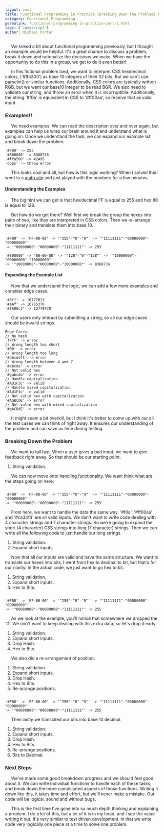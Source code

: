 ```yaml
---
layout: post
title: Functional Programming in Practice (Breaking Down the Problem) Part 1
category: Functional-Programming
permalink: functional-programming-in-practice-part-1.html
tags: ['Javascript']
author: Michael Porter
---
```


&nbsp;&nbsp;&nbsp;&nbsp;&nbsp;We talked a bit about functional programming previously, but I thought an example would be helpful.  It's a great chance to discuss a problem, break it down and rationalize the decisions we make. When we have the opportunity to do this in a group, we get to do it even better!

&nbsp;&nbsp;&nbsp;&nbsp;&nbsp;In this fictional problem land, we want to interpret CSS hexidecimal colors, ('#ffa300') as base 10 integers of their 32 bits. But we can't use parseInt() or similar functions. Additionally, CSS colors are typically written RGB, but we want our base10 integer to be read BGR. We also need to validate our string, and throw an error when it is incorruptible. Additionally, the string '#f0a' is equivalent in CSS to '#ff00aa', so receive that as valid input.

<!-- more -->

### Examples!!

&nbsp;&nbsp;&nbsp;&nbsp;&nbsp;We need examples. We can read the description over and over again, but examples can help us wrap our brain around it and understand what is going on. Once we understand the task, we can expand our example list and break down the problem.

```
'#F00' -> 255
'#800080' -> 8388736
'#ffa500' -> 42495
'oops' -> throw error
```
&nbsp;&nbsp;&nbsp;&nbsp;&nbsp;This looks cool and all, but how is this logic working? When I solved this I went to a [math site](https://www.mathsisfun.com/binary-decimal-hexadecimal-converter.html) and just played with the numbers for a few minutes.

#### Understanding the Examples

&nbsp;&nbsp;&nbsp;&nbsp;&nbsp;The big hint we can get is that hexidecimal FF is equal to 255 and hex 80 is equal to 128.

&nbsp;&nbsp;&nbsp;&nbsp;&nbsp;But how do we get there? Well first we break the group the hexes into pairs of two, like they are interpreted in CSS colors. Then we re-arrange their binary and translate them into base 10.

<code>
'#F00' -> 'FF-00-00' -> '"255"-"0"-"0"' -> '"11111111"-"00000000"-"00000000"'
-> '"00000000"-"00000000"-"11111111"' -> 255
</code>

<code>
'#800080' -> '80-00-80' -> '"128"-"0"-"128"' -> '"10000000"-"00000000"-"10000000"'
-> '"10000000"-"00000000"-"10000000"' -> 8388736
</code>

#### Expanding the Example List

&nbsp;&nbsp;&nbsp;&nbsp;&nbsp;Now that we understand the logic, we can add a few more examples and consider edge cases.

```
'#3ff' -> 16777011
'#aAf' -> 16755370
'#fA00c3' -> 12779770
```
&nbsp;&nbsp;&nbsp;&nbsp;&nbsp;Our users only interact by submitting a string, so all our edge cases should be invalid strings.

```
Edge Cases:
// No hash
'fFfF' -> error
// Wrong length too short
'#00' -> error
// Wrong length too long
'#abcdef1' -> error
// Wrong length between 4 and 7
'#abcde' -> error
// Not valid hex
'#gabcde' -> error
// Handle capitalization
'#AD1F3C' -> valid
// Handle mixed capitalization
'#Ad1F3c' -> valid
// Not valid hex with capitalization
'#AGBCDE' -> error
// Not valid hex with mixed capitalization
'#gACBdE' -> error
```

&nbsp;&nbsp;&nbsp;&nbsp;&nbsp;It might seem a bit overkill, but I think it's better to come up with our all the test cases we can think of right away. It ensures our understanding of the problem and can save us time during testing.

### Breaking Down the Problem

&nbsp;&nbsp;&nbsp;&nbsp;&nbsp;We want to fail fast. When a user gives a bad input, we want to give feedback right away. So that should be our starting point.

1. String validation.

&nbsp;&nbsp;&nbsp;&nbsp;&nbsp;We can now move onto handling functionality. We want think what are the steps going on here:

<code>
'#F00' -> 'FF-00-00' -> '"255"-"0"-"0"' -> '"11111111"-"00000000"-"00000000"'
-> '"00000000"-"00000000"-"11111111"' -> 255
</code>

&nbsp;&nbsp;&nbsp;&nbsp;&nbsp;From here, we want to handle the data the same way.  '#f0a', '#ff00aa' and '#ca34fd' are all valid inputs. We don't want to write code dealing with 4 character strings and 7 character strings. So we're going to expand the short (4 character) CSS strings into long (7 character) strings. Then we can write all the following code to just handle our long strings.

1. String validation.
2. Expand short inputs.

&nbsp;&nbsp;&nbsp;&nbsp;&nbsp;Now that all our inputs are valid and have the same structure. We want to translate our hexes into bits. I went from hex to decimal to bit, but that's for our clarity. In the actual code, we just want to go hex to bit.

1. String validation.
2. Expand short inputs.
3. Hex to Bits.

<code>
'#F00' -> 'FF-00-00' -> '"255"-"0"-"0"' -> '"11111111"-"00000000"-"00000000"'
-> '"00000000"-"00000000"-"11111111"' -> 255
</code>

&nbsp;&nbsp;&nbsp;&nbsp;&nbsp;As we look at the example, you'll notice that somewhere we dropped the '#'. We don't want to keep dealing with this extra data, so let's drop it early.

1. String validation.
2. Expand short inputs.
3. Drop Hash.
4. Hex to Bits.

&nbsp;&nbsp;&nbsp;&nbsp;&nbsp;We also did a re-arrangement of position.

1. String validation.
2. Expand short inputs.
3. Drop Hash.
4. Hex to Bits.
5. Re-arrange positions.

<code>
'#F00' -> 'FF-00-00' -> '"255"-"0"-"0"' -> '"11111111"-"00000000"-"00000000"'
-> '"00000000"-"00000000"-"11111111"' -> 255
</code>

&nbsp;&nbsp;&nbsp;&nbsp;&nbsp;Then lastly we translated our bits into base 10 decimal.

1. String validation.
2. Expand short inputs.
3. Drop Hash.
4. Hex to Bits.
5. Re-arrange positions.
5. Bits to Decimal.

### Next Steps

&nbsp;&nbsp;&nbsp;&nbsp;&nbsp;We've made some good breakdown progress and we should feel good about it. We can write individual functions to handle each of these tasks, and break down the more complicated aspects of those functions. Writing it down like this, it takes time and effort, but we'll never make a mistake. Our code will be logical, sound and without bugs.

&nbsp;&nbsp;&nbsp;&nbsp;&nbsp;This is the first time I've gone into so much depth thinking and explaining a problem. I do a lot of this, but a lot of it is in my head, and I see the value writing it out. It's very similar to test driven development, in that we write code very logically one piece at a time to solve one problem.
